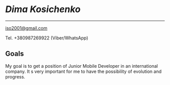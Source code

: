 # *Dima Kosichenko*
-------------------------------------
iso2001@gmail.com

Tel. +380987269922 (Viber/WhatsApp)

## Goals

My goal is to get a position of Junior Mobile Developer in an international company. It s very important for me to have the possibility of evolution and progress.
